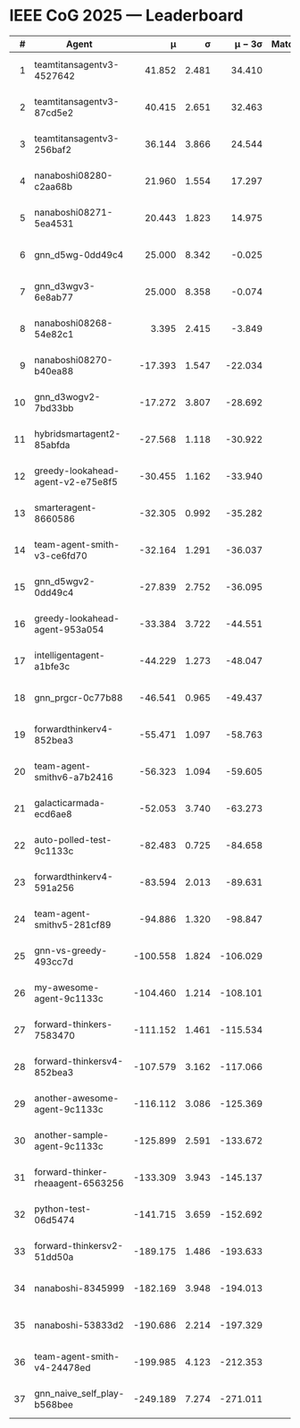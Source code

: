 # IEEE CoG 2025 — Leaderboard

| # | Agent | μ | σ | μ − 3σ | Matches | Updated |
|---:|---|---:|---:|---:|---:|---|
| 1 | teamtitansagentv3-4527642 | 41.852 | 2.481 | 34.410 | 420 | 2025-08-28 15:36 |
| 2 | teamtitansagentv3-87cd5e2 | 40.415 | 2.651 | 32.463 | 460 | 2025-08-28 15:36 |
| 3 | teamtitansagentv3-256baf2 | 36.144 | 3.866 | 24.544 | 260 | 2025-08-28 15:36 |
| 4 | nanaboshi08280-c2aa68b | 21.960 | 1.554 | 17.297 | 500 | 2025-08-28 15:36 |
| 5 | nanaboshi08271-5ea4531 | 20.443 | 1.823 | 14.975 | 580 | 2025-08-28 15:36 |
| 6 | gnn_d5wg-0dd49c4 | 25.000 | 8.342 | -0.025 | 20 | 2025-08-28 15:36 |
| 7 | gnn_d3wgv3-6e8ab77 | 25.000 | 8.358 | -0.074 | 60 | 2025-08-28 15:36 |
| 8 | nanaboshi08268-54e82c1 | 3.395 | 2.415 | -3.849 | 400 | 2025-08-28 15:36 |
| 9 | nanaboshi08270-b40ea88 | -17.393 | 1.547 | -22.034 | 560 | 2025-08-28 15:36 |
| 10 | gnn_d3wogv2-7bd33bb | -17.272 | 3.807 | -28.692 | 28 | 2025-08-28 15:36 |
| 11 | hybridsmartagent2-85abfda | -27.568 | 1.118 | -30.922 | 408 | 2025-08-28 15:36 |
| 12 | greedy-lookahead-agent-v2-e75e8f5 | -30.455 | 1.162 | -33.940 | 540 | 2025-08-28 15:36 |
| 13 | smarteragent-8660586 | -32.305 | 0.992 | -35.282 | 524 | 2025-08-28 15:36 |
| 14 | team-agent-smith-v3-ce6fd70 | -32.164 | 1.291 | -36.037 | 518 | 2025-08-28 15:36 |
| 15 | gnn_d5wgv2-0dd49c4 | -27.839 | 2.752 | -36.095 | 20 | 2025-08-28 15:36 |
| 16 | greedy-lookahead-agent-953a054 | -33.384 | 3.722 | -44.551 | 360 | 2025-08-28 15:36 |
| 17 | intelligentagent-a1bfe3c | -44.229 | 1.273 | -48.047 | 365 | 2025-08-28 15:36 |
| 18 | gnn_prgcr-0c77b88 | -46.541 | 0.965 | -49.437 | 340 | 2025-08-28 15:36 |
| 19 | forwardthinkerv4-852bea3 | -55.471 | 1.097 | -58.763 | 398 | 2025-08-28 15:36 |
| 20 | team-agent-smithv6-a7b2416 | -56.323 | 1.094 | -59.605 | 500 | 2025-08-28 15:36 |
| 21 | galacticarmada-ecd6ae8 | -52.053 | 3.740 | -63.273 | 420 | 2025-08-28 15:36 |
| 22 | auto-polled-test-9c1133c | -82.483 | 0.725 | -84.658 | 500 | 2025-08-28 15:36 |
| 23 | forwardthinkerv4-591a256 | -83.594 | 2.013 | -89.631 | 414 | 2025-08-28 15:36 |
| 24 | team-agent-smithv5-281cf89 | -94.886 | 1.320 | -98.847 | 280 | 2025-08-28 15:36 |
| 25 | gnn-vs-greedy-493cc7d | -100.558 | 1.824 | -106.029 | 260 | 2025-08-28 15:36 |
| 26 | my-awesome-agent-9c1133c | -104.460 | 1.214 | -108.101 | 380 | 2025-08-28 15:36 |
| 27 | forward-thinkers-7583470 | -111.152 | 1.461 | -115.534 | 440 | 2025-08-28 15:36 |
| 28 | forward-thinkersv4-852bea3 | -107.579 | 3.162 | -117.066 | 289 | 2025-08-28 15:36 |
| 29 | another-awesome-agent-9c1133c | -116.112 | 3.086 | -125.369 | 320 | 2025-08-28 15:36 |
| 30 | another-sample-agent-9c1133c | -125.899 | 2.591 | -133.672 | 520 | 2025-08-28 15:36 |
| 31 | forward-thinker-rheaagent-6563256 | -133.309 | 3.943 | -145.137 | 504 | 2025-08-28 15:36 |
| 32 | python-test-06d5474 | -141.715 | 3.659 | -152.692 | 400 | 2025-08-28 15:36 |
| 33 | forward-thinkersv2-51dd50a | -189.175 | 1.486 | -193.633 | 404 | 2025-08-28 15:36 |
| 34 | nanaboshi-8345999 | -182.169 | 3.948 | -194.013 | 360 | 2025-08-28 15:36 |
| 35 | nanaboshi-53833d2 | -190.686 | 2.214 | -197.329 | 440 | 2025-08-28 15:36 |
| 36 | team-agent-smith-v4-24478ed | -199.985 | 4.123 | -212.353 | 458 | 2025-08-28 15:36 |
| 37 | gnn_naive_self_play-b568bee | -249.189 | 7.274 | -271.011 | 260 | 2025-08-28 15:36 |
